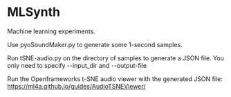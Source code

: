 # MLSynth

Machine learning experiments.

Use pyoSoundMaker.py to generate some 1-second samples.

Run tSNE-audio.py on the directory of samples to generate a JSON file. You only need to specify --input_dir and --output-file

Run the Openframeworks t-SNE audio viewer with the generated JSON file: https://ml4a.github.io/guides/AudioTSNEViewer/
